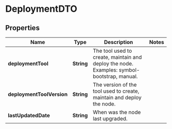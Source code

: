 

# DeploymentDTO


## Properties

| Name | Type | Description | Notes |
|------------ | ------------- | ------------- | -------------|
|**deploymentTool** | **String** | The tool used to create, maintain and deploy the node. Examples: symbol-bootstrap, manual. |  |
|**deploymentToolVersion** | **String** | The version of the tool used to create, maintain and deploy the node. |  |
|**lastUpdatedDate** | **String** | When was the node last upgraded. |  |



